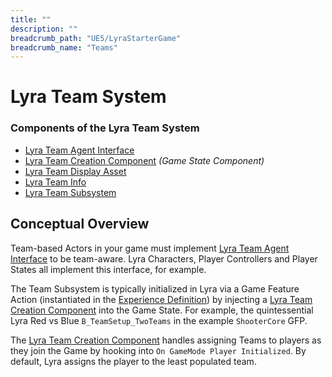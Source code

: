 ```yaml
---
title: ""
description: ""
breadcrumb_path: "UE5/LyraStarterGame"
breadcrumb_name: "Teams"
---
```


# Lyra Team System

### Components of the Lyra Team System

- [Lyra Team Agent Interface](./LyraTeamAgentInterface)
- [Lyra Team Creation Component](./LyraTeamCreationComponent) *(Game State Component)*
- [Lyra Team Display Asset](./LyraTeamDisplayAsset)
- [Lyra Team Info](./LyraTeamInfo)
- [Lyra Team Subsystem](./LyraTeamSubsystem)


## Conceptual Overview

Team-based Actors in your game must implement
[Lyra Team Agent Interface](./LyraTeamAgentInterface)
to be team-aware.  Lyra Characters, Player Controllers and Player States
all implement this interface, for example.

The Team Subsystem is typically initialized in Lyra via a Game Feature Action
(instantiated in the [Experience Definition](/UE5/LyraStarterGame/Experience/#LyraExperienceDefinition))
by injecting a [Lyra Team Creation Component](./LyraTeamCreationComponent) into the Game State.
For example, the quintessential Lyra Red vs Blue `B_TeamSetup_TwoTeams` in the example `ShooterCore` GFP.

The [Lyra Team Creation Component](./LyraTeamCreationComponent) handles assigning Teams
to players as they join the Game by hooking into `On GameMode Player Initialized`.
By default, Lyra assigns the player to the least populated team.

